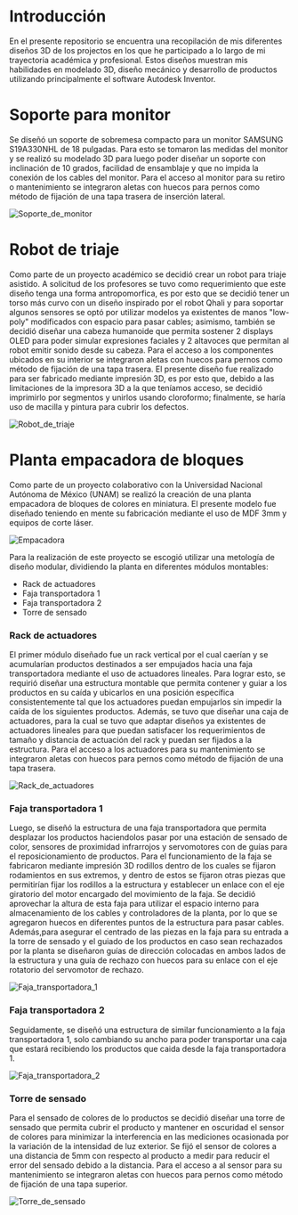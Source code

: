 # Introducción
En el presente repositorio se encuentra una recopilación de mis diferentes diseños 3D de los projectos en los que he participado a lo largo de mi trayectoria académica y profesional. Estos diseños muestran mis habilidades en modelado 3D, diseño mecánico y desarrollo de productos utilizando principalmente el software Autodesk Inventor.

# Soporte para monitor
Se diseñó un soporte de sobremesa compacto para un monitor SAMSUNG S19A330NHL de 18 pulgadas. Para esto se tomaron las medidas del monitor y se realizó su modelado 3D para luego poder diseñar un soporte con inclinación de 10 grados, facilidad de ensamblaje y que no impida la conexión de los cables del monitor. Para el acceso al monitor para su retiro o mantenimiento se integraron aletas con huecos para pernos como método de fijación de una tapa trasera de inserción lateral.

![Soporte_de_monitor](Soporte_de_monitor/Soporte_de_monitor.png)

# Robot de triaje
Como parte de un proyecto académico se decidió crear un robot para triaje asistido. A solicitud de los profesores se tuvo como requerimiento que este diseño tenga una forma antropomorfica, es por esto que se decidió tener un torso más curvo con un diseño inspirado por el robot Qhali y para soportar algunos sensores se optó por utilizar modelos ya existentes de manos "low-poly" modificados con espacio para pasar cables; asimismo, también se decidió diseñar una cabeza humanoide que permita sostener 2 displays OLED para poder simular expresiones faciales y 2 altavoces que permitan al robot emitir sonido desde su cabeza. Para el acceso a los componentes ubicados en su interior se integraron aletas con huecos para pernos como método de fijación de una tapa trasera. El presente diseño fue realizado para ser fabricado mediante impresión 3D, es por esto que, debido a las limitaciones de la impresora 3D a la que teníamos acceso, se decidió imprimirlo por segmentos y unirlos usando cloroformo; finalmente, se haría uso de macilla y pintura para cubrir los defectos. 

![Robot_de_triaje](Robot_de_triaje/Robot_de_triaje.png)

# Planta empacadora de bloques
Como parte de un proyecto colaborativo con la Universidad Nacional Autónoma de México (UNAM) se realizó la creación de una planta empacadora de bloques de colores en miniatura. El presente modelo fue diseñado teniendo en mente su fabricación mediante el uso de MDF 3mm y equipos de corte láser.

![Empacadora](Empacadora/Empacadora.png)

Para la realización de este proyecto se escogió utilizar una metología de diseño modular, dividiendo la planta en diferentes módulos montables: 
- Rack de actuadores
- Faja transportadora 1
- Faja transportadora 2
- Torre de sensado

### Rack de actuadores
El primer módulo diseñado fue un rack vertical por el cual caerían y se acumularían productos destinados a ser empujados hacia una faja transportadora mediante el uso de actuadores lineales. Para lograr esto, se requirió diseñar una estructura montable que permita contener y guiar a los productos en su caída y ubicarlos en una posición específica consistentemente tal que los actuadores puedan empujarlos sin impedir la caída de los siguientes productos. Además, se tuvo que diseñar una caja de actuadores, para la cual se tuvo que adaptar diseños ya existentes de actuadores lineales para que puedan satisfacer los requerimientos de tamaño y distancia de actuación del rack y puedan ser fijados a la estructura. Para el acceso a los actuadores para su mantenimiento se integraron aletas con huecos para pernos como método de fijación de una tapa trasera.

![Rack_de_actuadores](Empacadora/Rack_de_actuadores/Rack_de_actuadores.png)

### Faja transportadora 1
Luego, se diseñó la estructura de una faja transportadora que permita desplazar los productos haciendolos pasar por una estación de sensado de color, sensores de proximidad infrarrojos y servomotores con de guías para el reposicionamiento de productos. Para el funcionamiento de la faja se fabricaron mediante impresión 3D rodillos dentro de los cuales se fijaron rodamientos en sus extremos, y dentro de estos se fijaron otras piezas que permitirían fijar los rodillos a la estructura y establecer un enlace con el eje giratorio del motor encargado del movimiento de la faja. Se decidió aprovechar la altura de esta faja para utilizar el espacio interno para almacenamiento de los cables y controladores de la planta, por lo que se agregaron huecos en diferentes puntos de la estructura para pasar cables. Además,para asegurar el centrado de las piezas en la faja para su entrada a la torre de sensado y el guiado de los productos en caso sean rechazados por la planta se diseñaron guías de dirección colocadas en ambos lados de la estructura y una guía de rechazo con huecos para su enlace con el eje rotatorio del servomotor de rechazo.

![Faja_transportadora_1](Empacadora/Faja_transportadora_1/Faja_transportadora_1.png)


### Faja transportadora 2
Seguidamente, se diseñó una estructura de similar funcionamiento a la faja transportadora 1, solo cambiando su ancho para poder transportar una caja que estará recibiendo los productos que caida desde la faja transportadora 1.

![Faja_transportadora_2](Empacadora/Faja_transportadora_2/Faja_transportadora_2.png)

### Torre de sensado
Para el sensado de colores de lo productos se decidió diseñar una torre de sensado que permita cubrir el producto y mantener en oscuridad el sensor de colores para minimizar la interferencia en las mediciones ocasionada por la variación de la intensidad de luz exterior. Se fijó el sensor de colores a una distancia de 5mm con respecto al producto a medir para reducir el error del sensado debido a la distancia. Para el acceso a al sensor para su mantenimiento se integraron aletas con huecos para pernos como método de fijación de una tapa superior.

![Torre_de_sensado](Empacadora/Torre_de_sensado/Torre_de_sensado.png)
